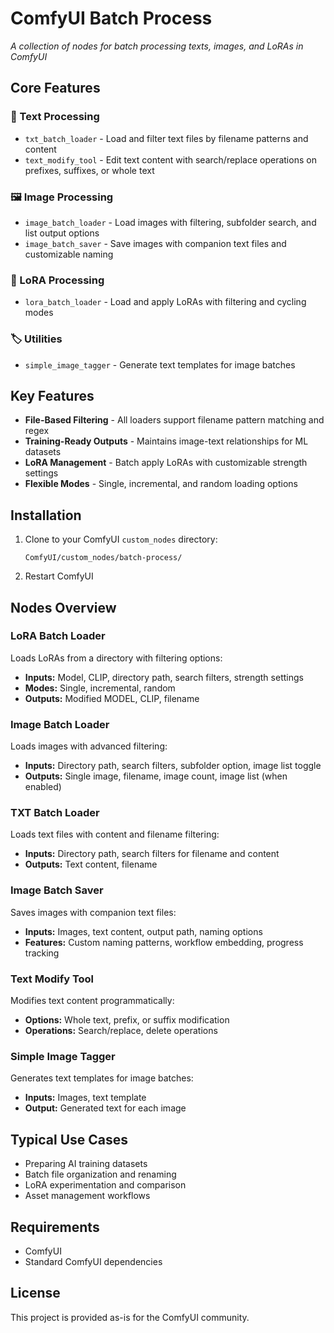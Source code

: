 # ComfyUI Batch Process
*A collection of nodes for batch processing texts, images, and LoRAs in ComfyUI*

## Core Features

### 🔧 Text Processing
- `txt_batch_loader` - Load and filter text files by filename patterns and content
- `text_modify_tool` - Edit text content with search/replace operations on prefixes, suffixes, or whole text

### 🖼️ Image Processing
- `image_batch_loader` - Load images with filtering, subfolder search, and list output options
- `image_batch_saver` - Save images with companion text files and customizable naming

### 🎨 LoRA Processing
- `lora_batch_loader` - Load and apply LoRAs with filtering and cycling modes

### 🏷️ Utilities
- `simple_image_tagger` - Generate text templates for image batches

## Key Features
- **File-Based Filtering** - All loaders support filename pattern matching and regex
- **Training-Ready Outputs** - Maintains image-text relationships for ML datasets
- **LoRA Management** - Batch apply LoRAs with customizable strength settings
- **Flexible Modes** - Single, incremental, and random loading options

## Installation

1. Clone to your ComfyUI `custom_nodes` directory:
   ```
   ComfyUI/custom_nodes/batch-process/
   ```

2. Restart ComfyUI

## Nodes Overview

### LoRA Batch Loader
Loads LoRAs from a directory with filtering options:
- **Inputs:** Model, CLIP, directory path, search filters, strength settings
- **Modes:** Single, incremental, random
- **Outputs:** Modified MODEL, CLIP, filename

### Image Batch Loader
Loads images with advanced filtering:
- **Inputs:** Directory path, search filters, subfolder option, image list toggle
- **Outputs:** Single image, filename, image count, image list (when enabled)

### TXT Batch Loader
Loads text files with content and filename filtering:
- **Inputs:** Directory path, search filters for filename and content
- **Outputs:** Text content, filename

### Image Batch Saver
Saves images with companion text files:
- **Inputs:** Images, text content, output path, naming options
- **Features:** Custom naming patterns, workflow embedding, progress tracking

### Text Modify Tool
Modifies text content programmatically:
- **Options:** Whole text, prefix, or suffix modification
- **Operations:** Search/replace, delete operations

### Simple Image Tagger
Generates text templates for image batches:
- **Inputs:** Images, text template
- **Output:** Generated text for each image

## Typical Use Cases
- Preparing AI training datasets
- Batch file organization and renaming
- LoRA experimentation and comparison
- Asset management workflows

## Requirements
- ComfyUI
- Standard ComfyUI dependencies

## License
This project is provided as-is for the ComfyUI community.


